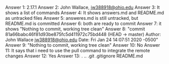 Answer 1: 2.17.1
Answer 2: John Wallace, jw388918@ohio.edu
Answer 3: It shows a list of commands
Answer 4: It shows answers.md and README.md as untracked files
Answer 5: answeres.md is still untracked, but README.md is committed
Answer 6: both are ready to commit
Answer 7: it shows "Nothing to commit, working tree clean"
Answer 8: "commit 81a66babc46f81d93be875fc5d411972c75bd448 (HEAD -> master)
Author: John Wallace <jw388918@ohio.edu>
Date:   Fri Jan 24 14:07:51 2020 -0500"
Answer 9: "Nothing to commit, working tree clean"
Answer 10: No
Answer 11: It says that i need to use the pull command to integrate the remote changes
Answer 12: Yes
Answer 13: . .. .git .gitignore README.md
